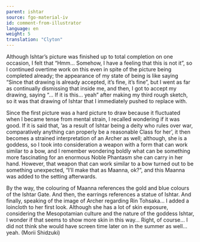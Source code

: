 ```yaml
---
parent: ishtar
source: fgo-material-iv
id: comment-from-illustrator
language: en
weight: 5
translation: "Clyton"
---
```


Although Ishtar’s picture was finished up to total completion on one occasion, I felt that “Hmm… Somehow, I have a feeling that this is not it”, so I continued overtime work on this even in spite of the picture being completed already; the appearance of my state of being is like saying “Since that drawing is already accepted, it’s fine, it’s fine”, but I went as far as continually dismissing that inside me, and then, I got to accept my drawing, saying “… If it is this… yeah” after making my third rough sketch, so it was that drawing of Ishtar that I immediately pushed to replace with.

Since the first picture was a hard picture to draw because it fluctuated when I became tense from mental strain, I recalled wondering if it was good. If it is said that, ’as a result of Ishtar being a deity who rules over war, comparatively anything can properly be a reasonable Class for her’, it then becomes a strained interpretation of an Archer as well; although, she is a goddess, so I took into consideration a weapon with a form that can work similar to a bow, and I remember wondering boldly what can be something more fascinating for an enormous Noble Phantasm she can carry in her hand. However, that weapon that can work similar to a bow turned out to be something unexpected, “I’ll make that as Maanna, ok?”, and this Maanna was added to the setting afterwards.

By the way, the colouring of Maanna references the gold and blue colours of the Ishtar Gate. And then, the earrings references a statue of Ishtar. And finally, speaking of the image of Archer regarding Rin Tohsaka… I added a loincloth to her first look. Although she has a lot of skin exposure, considering the Mesopotamian culture and the nature of the goddess Ishtar, I wonder if that seems to show more skin in this way… Right, of course… I did not think she would have screen time later on in the summer as well… yeah. (Morii Shidzuki)
